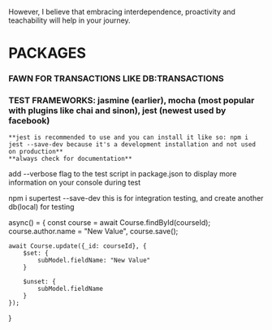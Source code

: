 However, I believe that embracing interdependence, proactivity and teachability will help in your journey.

# PACKAGES
### FAWN FOR TRANSACTIONS LIKE DB:TRANSACTIONS
### TEST FRAMEWORKS: jasmine (earlier), mocha (most popular with plugins like chai and sinon), jest (newest used by facebook)
    **jest is recommended to use and you can install it like so: npm i jest --save-dev because it's a development installation and not used on production**
    **always check for documentation**


add --verbose flag to the test script in package.json to display more information on your console during test

npm i supertest --save-dev
this is for integration testing, and create another db(local) for testing



async() = {
    const course = await Course.findById(courseId);
    course.author.name = "New Value",
    course.save();

    await Course.update({_id: courseId}, {
        $set: {
            subModel.fieldName: "New Value"
        }

        $unset: {
            subModel.fieldName
        }
    });
}
